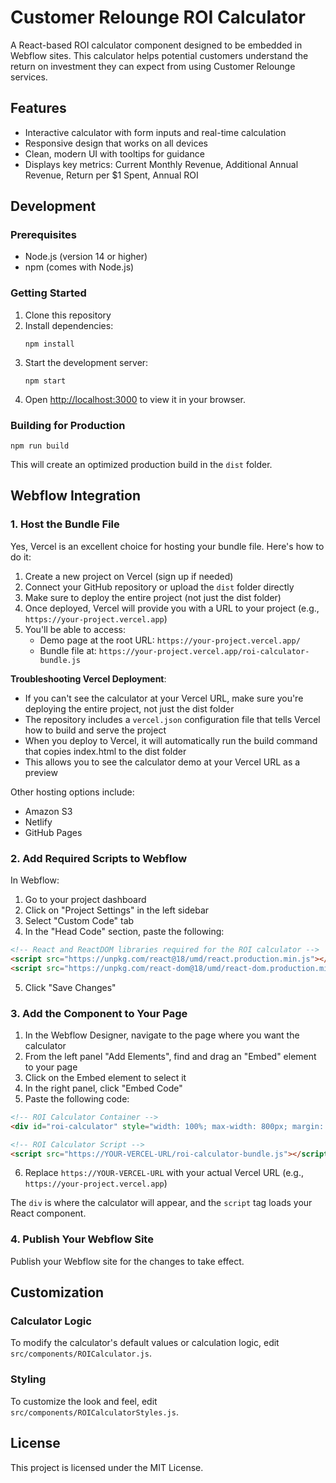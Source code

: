 # Customer Relounge ROI Calculator

A React-based ROI calculator component designed to be embedded in Webflow sites. This calculator helps potential customers understand the return on investment they can expect from using Customer Relounge services.

## Features

- Interactive calculator with form inputs and real-time calculation
- Responsive design that works on all devices
- Clean, modern UI with tooltips for guidance
- Displays key metrics: Current Monthly Revenue, Additional Annual Revenue, Return per $1 Spent, Annual ROI

## Development

### Prerequisites

- Node.js (version 14 or higher)
- npm (comes with Node.js)

### Getting Started

1. Clone this repository
2. Install dependencies:
   ```
   npm install
   ```
3. Start the development server:
   ```
   npm start
   ```
4. Open [http://localhost:3000](http://localhost:3000) to view it in your browser.

### Building for Production

```
npm run build
```

This will create an optimized production build in the `dist` folder.

## Webflow Integration

### 1. Host the Bundle File

Yes, Vercel is an excellent choice for hosting your bundle file. Here's how to do it:

1. Create a new project on Vercel (sign up if needed)
2. Connect your GitHub repository or upload the `dist` folder directly
3. Make sure to deploy the entire project (not just the dist folder)
4. Once deployed, Vercel will provide you with a URL to your project (e.g., `https://your-project.vercel.app`)
5. You'll be able to access:
   - Demo page at the root URL: `https://your-project.vercel.app/`
   - Bundle file at: `https://your-project.vercel.app/roi-calculator-bundle.js`

**Troubleshooting Vercel Deployment**:
- If you can't see the calculator at your Vercel URL, make sure you're deploying the entire project, not just the dist folder
- The repository includes a `vercel.json` configuration file that tells Vercel how to build and serve the project
- When you deploy to Vercel, it will automatically run the build command that copies index.html to the dist folder
- This allows you to see the calculator demo at your Vercel URL as a preview

Other hosting options include:
- Amazon S3
- Netlify
- GitHub Pages

### 2. Add Required Scripts to Webflow

In Webflow:
1. Go to your project dashboard
2. Click on "Project Settings" in the left sidebar
3. Select "Custom Code" tab
4. In the "Head Code" section, paste the following:

```html
<!-- React and ReactDOM libraries required for the ROI calculator -->
<script src="https://unpkg.com/react@18/umd/react.production.min.js"></script>
<script src="https://unpkg.com/react-dom@18/umd/react-dom.production.min.js"></script>
```

5. Click "Save Changes"

### 3. Add the Component to Your Page

1. In the Webflow Designer, navigate to the page where you want the calculator
2. From the left panel "Add Elements", find and drag an "Embed" element to your page
3. Click on the Embed element to select it
4. In the right panel, click "Embed Code"
5. Paste the following code:

```html
<!-- ROI Calculator Container -->
<div id="roi-calculator" style="width: 100%; max-width: 800px; margin: 0 auto;"></div>

<!-- ROI Calculator Script -->
<script src="https://YOUR-VERCEL-URL/roi-calculator-bundle.js"></script>
```

6. Replace `https://YOUR-VERCEL-URL` with your actual Vercel URL (e.g., `https://your-project.vercel.app`)

The `div` is where the calculator will appear, and the `script` tag loads your React component.

### 4. Publish Your Webflow Site

Publish your Webflow site for the changes to take effect.

## Customization

### Calculator Logic

To modify the calculator's default values or calculation logic, edit `src/components/ROICalculator.js`.

### Styling

To customize the look and feel, edit `src/components/ROICalculatorStyles.js`.

## License

This project is licensed under the MIT License.